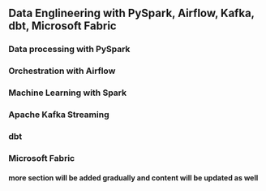 ## Data Englineering with PySpark, Airflow, Kafka, dbt, Microsoft Fabric

### Data processing with PySpark

### Orchestration with Airflow

### Machine Learning with Spark

### Apache Kafka Streaming

### dbt

### Microsoft Fabric

#### more section will be added gradually and content will be updated as well